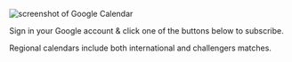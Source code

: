 ![screenshot of Google Calendar](./img/screenshot.png)

Sign in your Google account & click one of the buttons below to subscribe.

Regional calendars include both international and challengers matches.
